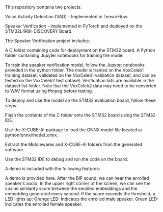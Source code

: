 
This repository contains two projects:

Voice Activity Detection (VAD) - Implemented in TensorFlow.

Speaker Verification - implemented in PyTorch and deployed on the STM32L4R9I-DISCOVERY Board.

The Speaker Verification project includes:

A C folder containing code for deployment on the STM32 board.
A Python folder containing Jupyter notebooks for training the model.

To train the speaker verification model, follow the Jupyter notebooks provided in the python folder. The model is trained on the VoxCeleb1 training dataset, validated on the VoxCeleb1 validation dataset, and can be tested on the VoxCeleb2 test dataset. Verification lists are available in the dataset list folder. Note that the VoxCeleb2 data may need to be converted to WAV format using ffmpeg before testing.

To deploy and use the model on the STM32 evaluation board, follow these steps:

Flash the contents of the C folder onto the STM32 board using the STM32 IDE.

Use the X-CUBE-AI package to load the ONNX model file located at python/onnx/model_onnx.

Extract the Middlewares and X-CUBE-AI folders from the generated software.

Use the STM32 IDE to debug and run the code on the board.

A demo is included with the following features:

A demo is provided here. After the BIP sound, we can hear the enrolled speaker's audio.
In the upper right corner of the screen, we can see the cosine similarity score between the enrolled embeddings and the embedding generated every second.
If the score exceeds the threshold, a LED lights up:
Orange LED: Indicates the enrolled male speaker.
Green LED: Indicates the enrolled female speaker.
